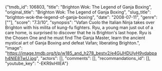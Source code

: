 {"tmdb_id": 106803, "title": "Brighton Wok: The Legend of Ganja Boxing", "original_title": "Brighton Wok: The Legend of Ganja Boxing", "slug_title": "brighton-wok-the-legend-of-ganja-boxing", "date": "2008-07-11", "genre": [""], "score": "7.3/10", "synopsis": "Vafan Cuolo the Italian Ninja takes over Brighton with his milita of kung-fu fighters. Ryu, a young man just out of a care home, is surprised to discover that he is Brighton's last hope. Ryu is the Chosen One and he must find The Ganja Master, learn the ancient mystical art of Ganja Boxing and defeat Vafan; liberating Brighton.", "image": "https://image.tmdb.org/t/p/w185_and_h278_bestv2/e4GjJHDUlyH9vdabpah4NIE8TwU.jpg", "actors": [], "comments": [], "recommandations_id": [], "youtube_key": "-EKR9xHllEA"}